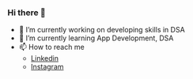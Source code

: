 ### Hi there 👋

- 🔭 I’m currently working on developing skills in DSA
- 🌱 I’m currently learning App Development, DSA
- 📫 How to reach me
     * [Linkedin](https://www.linkedin.com/in/veer-raj-213826212)
     * [Instagram](https://instagram.com/veer_jais01?igshid=YmMyMTA2M2Y=)
